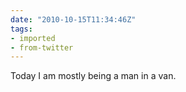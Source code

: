 ```yaml
---
date: "2010-10-15T11:34:46Z"
tags:
- imported
- from-twitter
---
```

Today I am mostly being a man in a van.
